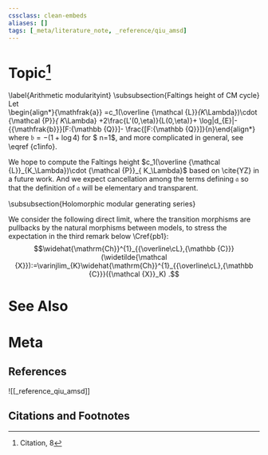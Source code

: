 ```yaml
---
cssclass: clean-embeds
aliases: []
tags: [_meta/literature_note, _reference/qiu_amsd]
---
```

# Topic[^1]
\label{Arithmetic modularityint}
\subsubsection{Faltings height of CM cycle} 
Let                                 
\begin{align*}{\mathfrak{a}} =c_1(\overline {\mathcal {L}}_{K_\Lambda})\cdot {\mathcal {P}}_{ K_\Lambda}
+2\frac{L'(0,\eta)}{L(0,\eta)}+ \log|d_{E}|- {{\mathfrak{b}}}[F:{\mathbb {Q}}]- \frac{[F:{\mathbb {Q}}]}{n}\end{align*}
 where ${\mathfrak{b}} =-({1+\log 4})$  for $ n=1$, and more complicated in general, see  \eqref
   {c1info}.
      
  We hope  to compute  the Faltings height  $c_1(\overline {\mathcal {L}}_{K_\Lambda})\cdot {\mathcal {P}}_{ K_\Lambda}$  based on  \cite{YZ} in a future work. And we expect cancellation among  the  terms defining ${\mathfrak{a}}$ so that the definition of ${\mathfrak{a}}$ will be elementary  and transparent. 


 


\subsubsection{Holomorphic modular generating series} 



We consider  the  following direct limit, where the transition morphisms are pullbacks by the natural morphisms between models, to stress    the expectation in the third remark below 
\Cref{pb1}:
$$\widehat{\mathrm{Ch}}^{1}_{{\overline\cL},{\mathbb {C}}}(\widetilde{\mathcal {X}}):=\varinjlim_{K}\widehat{\mathrm{Ch}}^{1}_{{\overline\cL},{\mathbb {C}}}({\mathcal {X}}_K) .$$



# See Also

# Meta
## References
![[_reference_qiu_amsd]]


## Citations and Footnotes
[^1]: Citation, 8